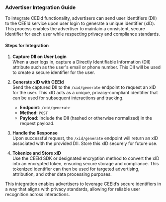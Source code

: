 ### **Advertiser Integration Guide**

To integrate CEEId functionality, advertisers can send user identifiers (DII) to the CEEId service upon user login to generate a unique identifier (xID). This process enables the advertiser to maintain a consistent, secure identifier for each user while respecting privacy and compliance standards.

#### Steps for Integration

1. **Capture DII on User Login**  
   When a user logs in, capture a Directly Identifiable Information (DII) attribute such as the user's email or phone number. This DII will be used to create a secure identifier for the user.

2. **Generate xID with CEEId**  
   Send the captured DII to the `/xid/generate` endpoint to request an xID for the user. This xID acts as a unique, privacy-compliant identifier that can be used for subsequent interactions and tracking.

   - **Endpoint**: `/xid/generate`
   - **Method**: `POST`
   - **Payload**: Include the DII (hashed or otherwise normalized) in the request payload.

3. **Handle the Response**  
   Upon successful request, the `/xid/generate` endpoint will return an xID associated with the provided DII. Store this xID securely for future use.

4. **Tokenize and Store xID**  
   Use the CEEId SDK or designated encryption method to convert the xID into an encrypted token, ensuring secure storage and compliance. This tokenized identifier can then be used for targeted advertising, attribution, and other data processing purposes.

This integration enables advertisers to leverage CEEId’s secure identifiers in a way that aligns with privacy standards, allowing for reliable user recognition across interactions.
